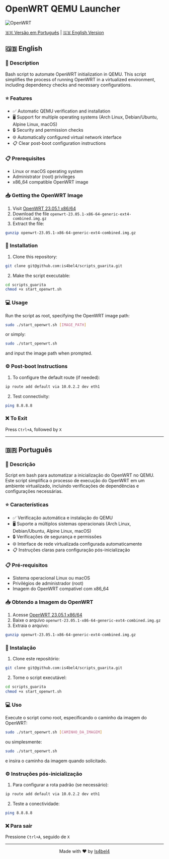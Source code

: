 # OpenWRT QEMU Launcher

![OpenWRT](https://openwrt.org/_media/logo.png)

[🇧🇷 Versão em Português](#português) | [🇬🇧 English Version](#english)

<a name="english"></a>
## 🇬🇧 English

### 📝 Description
Bash script to automate OpenWRT initialization in QEMU. This script simplifies the process of running OpenWRT in a virtualized environment, including dependency checks and necessary configurations.

### ⭐ Features
- ✅ Automatic QEMU verification and installation
- 🖥️ Support for multiple operating systems (Arch Linux, Debian/Ubuntu, Alpine Linux, macOS)
- 🔒 Security and permission checks
- 🌐 Automatically configured virtual network interface
- 📋 Clear post-boot configuration instructions

### 📋 Prerequisites
- Linux or macOS operating system
- Administrator (root) privileges
- x86_64 compatible OpenWRT image

### 📥 Getting the OpenWRT Image
1. Visit [OpenWRT 23.05.1 x86/64](https://archive.openwrt.org/releases/23.05.1/targets/x86/64/)
2. Download the file `openwrt-23.05.1-x86-64-generic-ext4-combined.img.gz`
3. Extract the file:
```bash
gunzip openwrt-23.05.1-x86-64-generic-ext4-combined.img.gz
```

### 🚀 Installation
1. Clone this repository:
```bash
git clone git@github.com:is4bel4/scripts_guarita.git
```
2. Make the script executable:
```bash
cd scripts_guarita
chmod +x start_openwrt.sh
```

### 💻 Usage
Run the script as root, specifying the OpenWRT image path:
```bash
sudo ./start_openwrt.sh [IMAGE_PATH]
```
or simply:
```bash
sudo ./start_openwrt.sh
```
and input the image path when prompted.

### ⚙️ Post-boot Instructions
1. To configure the default route (if needed):
```bash
ip route add default via 10.0.2.2 dev eth1
```
2. Test connectivity:
```bash
ping 8.8.8.8
```

### ❌ To Exit
Press `Ctrl+A`, followed by `X`

---

<a name="português"></a>
## 🇧🇷 Português

### 📝 Descrição
Script em bash para automatizar a inicialização do OpenWRT no QEMU. Este script simplifica o processo de execução do OpenWRT em um ambiente virtualizado, incluindo verificações de dependências e configurações necessárias.

### ⭐ Características
- ✅ Verificação automática e instalação do QEMU
- 🖥️ Suporte a múltiplos sistemas operacionais (Arch Linux, Debian/Ubuntu, Alpine Linux, macOS)
- 🔒 Verificações de segurança e permissões
- 🌐 Interface de rede virtualizada configurada automaticamente
- 📋 Instruções claras para configuração pós-inicialização

### 📋 Pré-requisitos
- Sistema operacional Linux ou macOS
- Privilégios de administrador (root)
- Imagem do OpenWRT compatível com x86_64

### 📥 Obtendo a Imagem do OpenWRT
1. Acesse [OpenWRT 23.05.1 x86/64](https://archive.openwrt.org/releases/23.05.1/targets/x86/64/)
2. Baixe o arquivo `openwrt-23.05.1-x86-64-generic-ext4-combined.img.gz`
3. Extraia o arquivo:
```bash
gunzip openwrt-23.05.1-x86-64-generic-ext4-combined.img.gz
```

### 🚀 Instalação
1. Clone este repositório:
```bash
git clone git@github.com:is4bel4/scripts_guarita.git
```
2. Torne o script executável:
```bash
cd scripts_guarita
chmod +x start_openwrt.sh
```

### 💻 Uso
Execute o script como root, especificando o caminho da imagem do OpenWRT:
```bash
sudo ./start_openwrt.sh [CAMINHO_DA_IMAGEM]
```
ou simplesmente:
```bash
sudo ./start_openwrt.sh
```
e insira o caminho da imagem quando solicitado.

### ⚙️ Instruções pós-inicialização
1. Para configurar a rota padrão (se necessário):
```bash
ip route add default via 10.0.2.2 dev eth1
```
2. Teste a conectividade:
```bash
ping 8.8.8.8
```

### ❌ Para sair
Pressione `Ctrl+A`, seguido de `X`

---

<p align="center">
Made with ❤️ by <a href="https://github.com/is4bel4">Is4bel4</a>
</p>